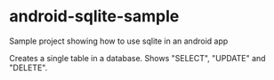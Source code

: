 # android-sqlite-sample
Sample project showing how to use sqlite in an android app

Creates a single table in a database. Shows "SELECT", "UPDATE" and "DELETE".

